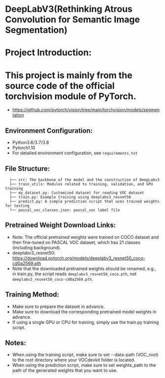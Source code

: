 # DeepLabV3(Rethinking Atrous Convolution for Semantic Image Segmentation)

# Project Introduction:
# This project is mainly from the source code of the official torchvision module of PyTorch.
* https://github.com/pytorch/vision/tree/main/torchvision/models/segmentation

## Environment Configuration:
* Python3.6/3.7/3.8
* Pytorch1.10
* For detailed environment configuration, see ```requirements.txt```

## File Structure:
```
  ├── src: The backbone of the model and the construction of DeepLabv3
  ├── train_utils: Modules related to training, validation, and GPU training
  ├── my_dataset.py: Customized dataset for reading VOC dataset
  ├── train.py: Example training using deeplabv3_resnet50
  ├── predict.py: A simple prediction script that uses trained weights for testing
  └── pascal_voc_classes.json: pascal_voc label file
```

## Pretrained Weight Download Links:
* Note: The official pretrained weights were trained on COCO dataset and then fine-tuned on 
  PASCAL VOC dataset, which has 21 classes (including background).
* deeplabv3_resnet50: https://download.pytorch.org/models/deeplabv3_resnet50_coco-cd0a2569.pth
* Note that the downloaded pretrained weights should be renamed, e.g., in train.py, the script 
  reads `deeplabv3_resnet50_coco.pth`, not `deeplabv3_resnet50_coco-cd0a2569.pth`.

## Training Method:
* Make sure to prepare the dataset in advance.
* Make sure to download the corresponding pretrained model weights in advance.
* If using a single GPU or CPU for training, simply use the train.py training script.

## Notes:
* When using the training script, make sure to set --data-path (VOC_root) to the root directory 
  where your VOCdevkit folder is located.
* When using the prediction script, make sure to set weights_path to the path of the generated weights that you want to use.



